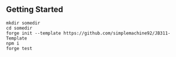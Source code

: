 ## Getting Started

```
mkdir somedir
cd somedir
forge init --template https://github.com/simplemachine92/JB311-Template
npm i
forge test
```